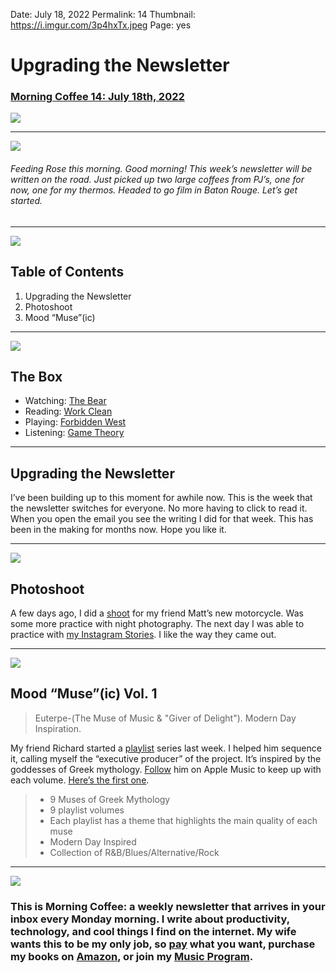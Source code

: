 
Date: July 18, 2022
Permalink: 14
Thumbnail: https://i.imgur.com/3p4hxTx.jpeg
Page: yes

# Upgrading the Newsletter

### [Morning Coffee 14: July 18th, 2022](https://nashp.com/14)

![](https://nashp.com/_media/mc.gif)

---- 

![](https://i.imgur.com/dGVIX4u.jpg)

###### Feeding Rose this morning. Good morning! This week’s newsletter will be written on the road. Just picked up two large coffees from PJ’s, one for now, one for my thermos. Headed to go film in Baton Rouge. Let’s get started.

---- 

![](https://i.imgur.com/eO2hcg2.jpg)

## Table of Contents

1. Upgrading the Newsletter
2. Photoshoot
3. Mood “Muse”(ic)

---- 

![](https://media0.giphy.com/media/l378gpi62P5nyfbSU/giphy.gif)

## The Box

- Watching: [The Bear](https://www.hulu.com/series/the-bear-05eb6a8e-90ed-4947-8c0b-e6536cbddd5f)
- Reading: [Work Clean](https://www.amazon.com/dp/B01AXE98PU/ref=dp-kindle-redirect?_encoding=UTF8&btkr=1)
- Playing: [Forbidden West](https://www.playstation.com/en-us/games/horizon-forbidden-west/)
- Listening: [Game Theory](https://music.apple.com/us/album/game-theory-bonus-track-version/1440722617)

---- 

## Upgrading the Newsletter

I’ve been building up to this moment for awhile now. This is the week that the newsletter switches for everyone. No more having to click to read it. When you open the email you see the writing I did for that week. This has been in the making for months now. Hope you like it. 

---- 

![](https://i.imgur.com/aKrnwbF.jpg)

## Photoshoot

A few days ago, I did a [shoot](https://www.instagram.com/s/aGlnaGxpZ2h0OjE3ODYxNDE3MTM4NzY5MDgy?igshid=YmMyMTA2M2Y=) for my friend Matt’s new motorcycle. Was some more practice with night photography. The next day I was able to practice with [my Instagram Stories](https://www.instagram.com/s/aGlnaGxpZ2h0OjE3ODYxNDE3MTM4NzY5MDgy?igshid=YmMyMTA2M2Y=). I like the way they came out. 

---- 

![](https://i.imgur.com/PInRjcl.jpg)

## Mood “Muse”(ic) Vol. 1

> Euterpe-(The Muse of Music & "Giver of Delight"). Modern Day Inspiration.

My friend Richard started a [playlist](https://music.apple.com/us/playlist/mood-muse-ic-vol-1/pl.u-6XvuZ6j4da) series last week. I helped him sequence it, calling myself the “executive producer” of the project. It’s inspired by the goddesses of Greek mythology. [Follow](https://music.apple.com/profile/richardjonessw) him on Apple Music to keep up with each volume. [Here’s the first one](https://music.apple.com/us/playlist/mood-muse-ic-vol-1/pl.u-6XvuZ6j4da). 

> - 9 Muses of Greek Mythology 
> - 9 playlist volumes 
> - Each playlist has a theme that highlights the main quality of each muse 
> - Modern Day Inspired 
> - Collection of R&B/Blues/Alternative/Rock

---- 

![](https://i.imgur.com/MwejBou.jpg)

### This is Morning Coffee: a weekly newsletter that arrives in your inbox every Monday morning. I write about productivity, technology, and cool things I find on the internet. My wife wants this to be my only job, so [pay](https://buy.stripe.com/fZe4jqd135LRc4U4gj) what you want, purchase my books on [Amazon](https://www.amazon.com/dp/B0CQQG3JCF?binding=paperback&ref=dbs_dp_awt_sb_pc_tpbk), or join my [Music Program](https://patreon.com/nashp).

